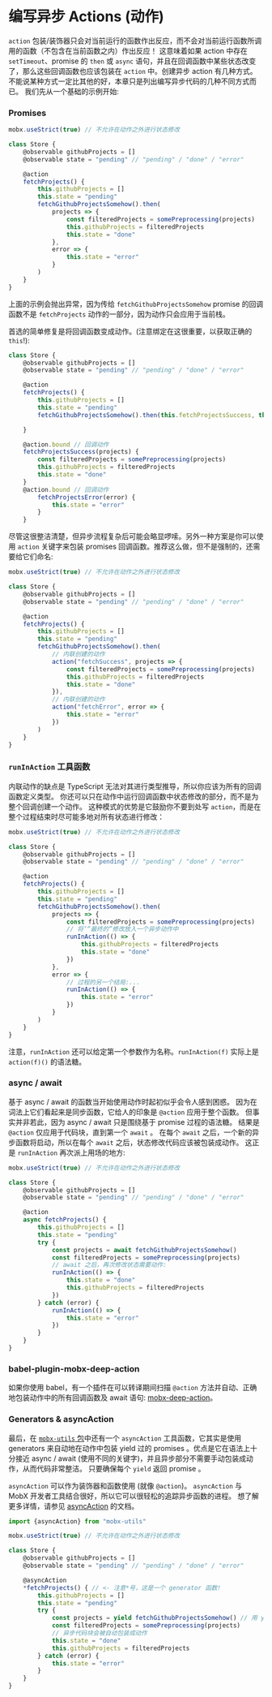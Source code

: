 # 编写异步 Actions (动作)

`action` 包装/装饰器只会对当前运行的函数作出反应，而不会对当前运行函数所调用的函数（不包含在当前函数之内）作出反应！
这意味着如果 action 中存在 `setTimeout`、promise 的 `then` 或 `async` 语句，并且在回调函数中某些状态改变了，那么这些回调函数也应该包装在 `action` 中。创建异步 action 有几种方式。不能说某种方式一定比其他的好，本章只是列出编写异步代码的几种不同方式而已。
我们先从一个基础的示例开始:

### Promises

```javascript
mobx.useStrict(true) // 不允许在动作之外进行状态修改

class Store {
	@observable githubProjects = []
	@observable state = "pending" // "pending" / "done" / "error"

	@action
	fetchProjects() {
		this.githubProjects = []
		this.state = "pending"
		fetchGithubProjectsSomehow().then(
			projects => {
				const filteredProjects = somePreprocessing(projects)
				this.githubProjects = filteredProjects
				this.state = "done"
			},
			error => {
				this.state = "error"
			}
		)
	}
}
```

上面的示例会抛出异常，因为传给 `fetchGithubProjectsSomehow` promise 的回调函数不是 `fetchProjects` 动作的一部分，因为动作只会应用于当前栈。

首选的简单修复是将回调函数变成动作。(注意绑定在这很重要，以获取正确的 `this`!):


```javascript
class Store {
	@observable githubProjects = []
	@observable state = "pending" // "pending" / "done" / "error"

	@action
	fetchProjects() {
		this.githubProjects = []
		this.state = "pending"
		fetchGithubProjectsSomehow().then(this.fetchProjectsSuccess, this.fetchProjectsError)

	}

	@action.bound // 回调动作
	fetchProjectsSuccess(projects) {
		const filteredProjects = somePreprocessing(projects)
		this.githubProjects = filteredProjects
		this.state = "done"
	}
	@action.bound // 回调动作
		fetchProjectsError(error) {
			this.state = "error"
		}
	}
```

尽管这很整洁清楚，但异步流程复杂后可能会略显啰嗦。另外一种方案是你可以使用 `action` 关键字来包装 promises 回调函数。推荐这么做，但不是强制的，还需要给它们命名:

```javascript
mobx.useStrict(true) // 不允许在动作之外进行状态修改

class Store {
	@observable githubProjects = []
	@observable state = "pending" // "pending" / "done" / "error"

	@action
	fetchProjects() {
		this.githubProjects = []
		this.state = "pending"
		fetchGithubProjectsSomehow().then(
			// 内联创建的动作
			action("fetchSuccess", projects => {
				const filteredProjects = somePreprocessing(projects)
				this.githubProjects = filteredProjects
				this.state = "done"
			}),
			// 内联创建的动作
			action("fetchError", error => {
				this.state = "error"
			})
		)
	}
}
```

### `runInAction` 工具函数

内联动作的缺点是 TypeScript 无法对其进行类型推导，所以你应该为所有的回调函数定义类型。
你还可以只在动作中运行回调函数中状态修改的部分，而不是为整个回调创建一个动作。
这种模式的优势是它鼓励你不要到处写 `action`，而是在整个过程结束时尽可能多地对所有状态进行修改：

```javascript
mobx.useStrict(true) // 不允许在动作之外进行状态修改

class Store {
	@observable githubProjects = []
	@observable state = "pending" // "pending" / "done" / "error"

	@action
	fetchProjects() {
		this.githubProjects = []
		this.state = "pending"
		fetchGithubProjectsSomehow().then(
			projects => {
				const filteredProjects = somePreprocessing(projects)
				// 将‘“最终的”修改放入一个异步动作中
				runInAction(() => {
					this.githubProjects = filteredProjects
					this.state = "done"
				})
			},
			error => {
				// 过程的另一个结局:...
				runInAction(() => {
					this.state = "error"
				})
			}
		)
	}
}
```

注意，`runInAction` 还可以给定第一个参数作为名称。`runInAction(f)` 实际上是 `action(f)()` 的语法糖。

### async / await

基于 async / await 的函数当开始使用动作时起初似乎会令人感到困惑。
因为在词法上它们看起来是同步函数，它给人的印象是 `@action` 应用于整个函数。
但事实并非若此，因为 async / await 只是围绕基于 promise 过程的语法糖。
结果是 `@action` 仅应用于代码块，直到第一个 `await` 。
在每个 `await` 之后，一个新的异步函数将启动，所以在每个 `await` 之后，状态修改代码应该被包装成动作。
这正是 `runInAction` 再次派上用场的地方:

```javascript
mobx.useStrict(true) // 不允许在动作之外进行状态修改

class Store {
	@observable githubProjects = []
	@observable state = "pending" // "pending" / "done" / "error"

	@action
	async fetchProjects() {
		this.githubProjects = []
		this.state = "pending"
		try {
			const projects = await fetchGithubProjectsSomehow()
			const filteredProjects = somePreprocessing(projects)
			// await 之后，再次修改状态需要动作:
			runInAction(() => {
				this.state = "done"
				this.githubProjects = filteredProjects
			})
		} catch (error) {
			runInAction(() => {
				this.state = "error"
			})
		}
	}
}
```

### babel-plugin-mobx-deep-action

如果你使用 babel，有一个插件在可以转译期间扫描 `@action` 方法并自动、正确地包装动作中的所有回调函数及 await 语句: [mobx-deep-action](https://github.com/mobxjs/babel-plugin-mobx-deep-action)。

### Generators & asyncAction

最后，在 [`mobx-utils` 包](https://github.com/mobxjs/mobx-utils)中还有一个 `asyncAction` 工具函数，它其实是使用 generators 来自动地在动作中包装 yield 过的 promises 。优点是它在语法上十分接近 async / await (使用不同的关键字)，并且异步部分不需要手动包装成动作，从而代码非常整洁。
只要确保每个 `yield` 返回 promise 。

`asyncAction` 可以作为装饰器和函数使用 (就像 `@action`)。
`asyncAction` 与 MobX 开发者工具结合很好，所以它可以很轻松的追踪异步函数的进程。
想了解更多详情，请参见 [asyncAction](https://github.com/mobxjs/mobx-utils#asyncaction) 的文档。

```javascript
import {asyncAction} from "mobx-utils"

mobx.useStrict(true) // 不允许在动作之外进行状态修改

class Store {
	@observable githubProjects = []
	@observable state = "pending" // "pending" / "done" / "error"

	@asyncAction
	*fetchProjects() { // <- 注意*号，这是一个 generator 函数!
		this.githubProjects = []
		this.state = "pending"
		try {
			const projects = yield fetchGithubProjectsSomehow() // 用 yield 代替 await
			const filteredProjects = somePreprocessing(projects)
			// 异步代码块会被自动包装成动作
			this.state = "done"
			this.githubProjects = filteredProjects
		} catch (error) {
			this.state = "error"
		}
	}
}
```
